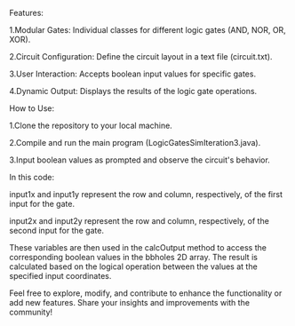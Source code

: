 Features:

1.Modular Gates: Individual classes for different logic gates (AND, NOR, OR, XOR).

2.Circuit Configuration: Define the circuit layout in a text file (circuit.txt).

3.User Interaction: Accepts boolean input values for specific gates.

4.Dynamic Output: Displays the results of the logic gate operations.

How to Use:

1.Clone the repository to your local machine.

2.Compile and run the main program (LogicGatesSimIteration3.java).

3.Input boolean values as prompted and observe the circuit's behavior.


In this code:

input1x and input1y represent the row and column, respectively, of the first input for the  gate.

input2x and input2y represent the row and column, respectively, of the second input for the  gate.

These variables are then used in the calcOutput method to access the corresponding boolean values in the bbholes 2D array. The result is calculated based on the logical  operation between the values at the specified input coordinates.

Feel free to explore, modify, and contribute to enhance the functionality or add new features. Share your insights and improvements with the community!
